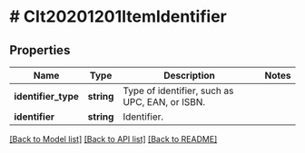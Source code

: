 # # CIt20201201ItemIdentifier

## Properties

Name | Type | Description | Notes
------------ | ------------- | ------------- | -------------
**identifier_type** | **string** | Type of identifier, such as UPC, EAN, or ISBN. |
**identifier** | **string** | Identifier. |

[[Back to Model list]](../../README.md#models) [[Back to API list]](../../README.md#endpoints) [[Back to README]](../../README.md)
